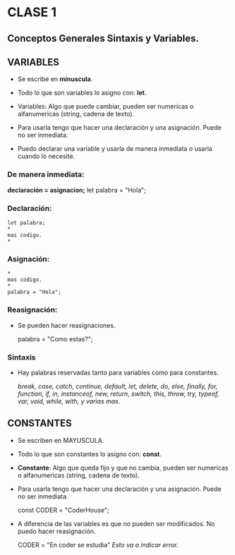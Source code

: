 # CLASE 1

## Conceptos Generales Sintaxis y Variables.

## VARIABLES 
- Se escribe en __minuscula__.
- Todo lo que son variables lo asigno con: __let__.
- Variables: Algo que puede cambiar, pueden ser numericas o alfanumericas (string, cadena de texto).
- Para usarla tengo que hacer una declaración y una asignación.
Puede no ser inmediata.

- Puedo declarar una variable y usarla de manera inmediata o usarla cuando lo necesite.
### De manera inmediata:

__declaración = asignacion;__
    let palabra = "Hola";

### Declaración:

    let palabra;
    *
    mas codigo.
    *

### Asignación:

    *
    mas codigo.
    *
    palabra = "Hola";

### Reasignación:
- Se pueden hacer reasignaciones. 

    palabra = "Como estas?";

### Sintaxis
- Hay palabras reservadas tanto para variables como para constantes.

    _break, case, catch, continue, default, let, delete, do, else, finally, for, function, if, in, instanceof, new, return, switch, this, throw, try, typeof, var, void, while, with, y varias mas._

## CONSTANTES

- Se escriben en MAYUSCULA.
- Todo lo que son constantes lo asigno con: __const__.
- __Constante__: Algo que queda fijo y que no cambia, pueden ser numericas o alfanumericas (string, cadena de texto).
- Para usarla tengo que hacer una declaración y una asignación.
Puede no ser inmediata.

    const CODER = "CoderHouse";

- A diferencia de las variables es que no pueden ser modificados. No puedo hacer reasignación.

    CODER = "En coder se estudia"
    _Esto va a indicar error._
